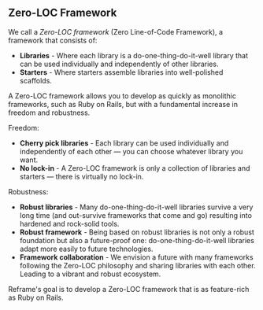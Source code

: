 ## Zero-LOC Framework

We call a *Zero-LOC framework* (Zero Line-of-Code Framework),
a framework that consists of:
- **Libraries** -
  Where each library is a do-one-thing-do-it-well library
  that can be used individually and independently of other libraries.
- **Starters** -
  Where starters assemble libraries into well-polished scaffolds.

A Zero-LOC framework allows you to develop as quickly as monolithic frameworks,
such as Ruby on Rails,
but with a fundamental increase in freedom and robustness.

Freedom:
- **Cherry pick libraries** -
  Each library can be used individually and independently of each other &mdash; you can choose whatever library you want.
- **No lock-in** -
  A Zero-LOC framework is only a collection of libraries and starters &mdash; there is virtually no lock-in.

Robustness:
- **Robust libraries** -
  Many do-one-thing-do-it-well libraries
  survive a very long time (and out-survive frameworks that come and go) resulting into hardened and rock-solid tools.
- **Robust framework** -
  Being based on robust libraries is not only a robust foundation but also a future-proof one:
  do-one-thing-do-it-well libraries adapt more easily to future technologies.
- **Framework collaboration** -
  We envision a future with
  many frameworks following the Zero-LOC philosophy and
  sharing libraries with each other.
  Leading to a vibrant and robust ecosystem.

Reframe's goal is to develop a Zero-LOC framework that is as feature-rich as Ruby on Rails.
